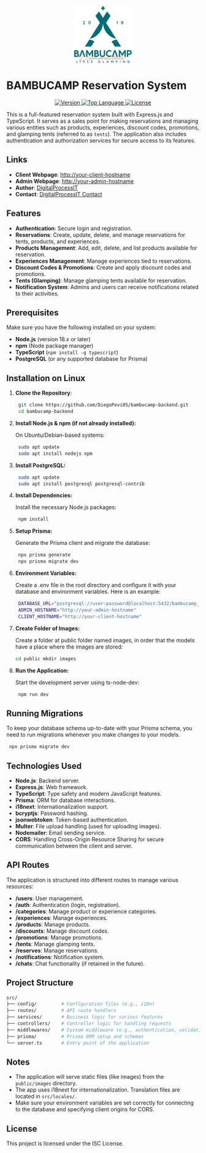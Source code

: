 <p align="center">
  <a href="https://bambucamp.com" target="_blank">
    <img src="https://github.com/DiegoPevi05/bambucamp-backend/blob/main/public/logo.png" width="150">
  </a>
</p>

# BAMBUCAMP Reservation System

<p align="center">
  <!-- Example badges -->
  <a href="https://github.com/DiegoPevi05/bambucamp-backend/releases">
    <img src="https://img.shields.io/github/v/release/DiegoPevi05/bambucamp-backend" alt="Version">
  </a>
  <a href="https://github.com/DiegoPevi05/bambucamp-backend">
    <img src="https://img.shields.io/github/languages/top/DiegoPevi05/bambucamp-backend" alt="Top Language">
  </a>
  <a href="https://opensource.org/licenses/MIT">
    <img src="https://img.shields.io/badge/License-MIT-blue" alt="License">
  </a>
</p>


This is a full-featured reservation system built with Express.js and TypeScript. It serves as a sales point for making reservations and managing various entities such as products, experiences, discount codes, promotions, and glamping tents (referred to as `tents`). The application also includes authentication and authorization services for secure access to its features.

## Links

- **Client Webpage**: [http://your-client-hostname](http://your-client-hostname)
- **Admin Webpage**: [http://your-admin-hostname](http://your-admin-hostname)
- **Author**: [DigitalProcessIT](https://digitalprocessit.com/es/)
- **Contact**: [DigitalProcessIT Contact](https://digitalprocessit.com/es/contacto)

## Features

- **Authentication**: Secure login and registration.
- **Reservations**: Create, update, delete, and manage reservations for tents, products, and experiences.
- **Products Management**: Add, edit, delete, and list products available for reservation.
- **Experiences Management**: Manage experiences tied to reservations.
- **Discount Codes & Promotions**: Create and apply discount codes and promotions.
- **Tents (Glamping)**: Manage glamping tents available for reservation.
- **Notification System**: Admins and users can receive notifications related to their activities.

## Prerequisites

Make sure you have the following installed on your system:

- **Node.js** (version 18.x or later)
- **npm** (Node package manager)
- **TypeScript** (`npm install -g typescript`)
- **PostgreSQL** (or any supported database for Prisma)

## Installation on Linux

1. **Clone the Repository**:

   ```bash
    git clone https://github.com/DiegoPevi05/bambucamp-backend.git
    cd bambucamp-backend
   ```

2. **Install Node.js & npm (if not already installed):**

    On Ubuntu/Debian-based systems:
   ```bash
    sudo apt update
    sudo apt install nodejs npm
   ```

3. **Install PostgreSQL:**

   ```bash
    sudo apt update
    sudo apt install postgresql postgresql-contrib
   ```

4. **Install Dependencies:**

    Install the necessary Node.js packages:
   ```bash
    npm install
   ```

5. **Setup Prisma:**

    Generate the Prisma client and migrate the database:
   ```bash
    npx prisma generate
    npx prisma migrate dev
   ```

5. **Environment Variables:**

    Create a .env file in the root directory and configure it with your database and environment variables. Here is an example:

   ```bash
    DATABASE_URL="postgresql://user:password@localhost:5432/bambucamp_db"
    ADMIN_HOSTNAME="http://your-admin-hostname"
    CLIENT_HOSTNAME="http://your-client-hostname"
    ```

6. **Create Folder of Images:**

    Create a folder at public folder named images, in order that the models have a place where the images are stored:

   ```bash
   cd public mkdir images
    ```
7. **Run the Application:**

    Start the development server using ts-node-dev:

   ```bash
    npm run dev
    ```

## Running Migrations

To keep your database schema up-to-date with your Prisma schema, you need to run migrations whenever you make changes to your models.

   ```bash
    npx prisma migrate dev
   ```

## Technologies Used

- **Node.js**: Backend server.
- **Express.js**: Web framework.
- **TypeScript**: Type safety and modern JavaScript features.
- **Prisma**: ORM for database interactions.
- **i18next**: Internationalization support.
- **bcryptjs**: Password hashing.
- **jsonwebtoken**: Token-based authentication.
- **Multer**: File upload handling (used for uploading images).
- **Nodemailer**: Email sending service.
- **CORS**: Handling Cross-Origin Resource Sharing for secure communication between the client and server.
  
## API Routes

The application is structured into different routes to manage various resources:

- **/users**: User management.
- **/auth**: Authentication (login, registration).
- **/categories**: Manage product or experience categories.
- **/experiences**: Manage experiences.
- **/products**: Manage products.
- **/discounts**: Manage discount codes.
- **/promotions**: Manage promotions.
- **/tents**: Manage glamping tents.
- **/reserves**: Manage reservations.
- **/notifications**: Notification system.
- **/chats**: Chat functionality (if retained in the future).

## Project Structure

```bash
src/
├── config/         # Configuration files (e.g., i18n)
├── routes/         # API route handlers
├── services/       # Business logic for various features
├── controllers/    # Controller logic for handling requests
├── middlewares/    # Custom middleware (e.g., authentication, validation)
├── prisma/         # Prisma ORM setup and schemas
└── server.ts       # Entry point of the application
```

## Notes

- The application will serve static files (like images) from the `public/images` directory.
- The app uses i18next for internationalization. Translation files are located in `src/locales/`.
- Make sure your environment variables are set correctly for connecting to the database and specifying client origins for CORS.



## License

This project is licensed under the ISC License.
